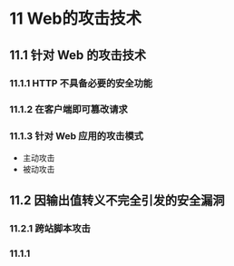 # 11 Web的攻击技术

## 11.1 针对 Web 的攻击技术

### 11.1.1 HTTP 不具备必要的安全功能

### 11.1.2 在客户端即可篡改请求

### 11.1.3 针对 Web 应用的攻击模式

* 主动攻击
* 被动攻击

## 11.2 因输出值转义不完全引发的安全漏洞

### 11.2.1 跨站脚本攻击


### 11.1.1


